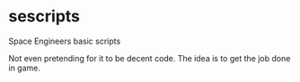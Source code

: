# sescripts
Space Engineers basic scripts

Not even pretending for it to be decent code. The idea is to get the job done in game.